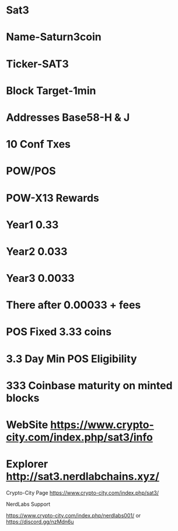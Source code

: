# Sat3
# Name-Saturn3coin
# Ticker-SAT3
# Block Target-1min
# Addresses Base58-H & J
# 10 Conf Txes
# POW/POS
# POW-X13 Rewards
# Year1 0.33
# Year2 0.033
# Year3 0.0033
# There after 0.00033 + fees
# POS Fixed 3.33 coins
# 3.3 Day Min POS Eligibility
# 333 Coinbase maturity on minted blocks 
# WebSite https://www.crypto-city.com/index.php/sat3/info
# Explorer http://sat3.nerdlabchains.xyz/

Crypto-City Page
https://www.crypto-city.com/index.php/sat3/

NerdLabs Support

https://www.crypto-city.com/index.php/nerdlabs001/
or
https://discord.gg/nzMdn6u
